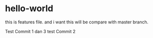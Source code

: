 # hello-world
this is features file. and i want this will be compare with master branch.

Test Commit 1 dan 3
test Commit 2